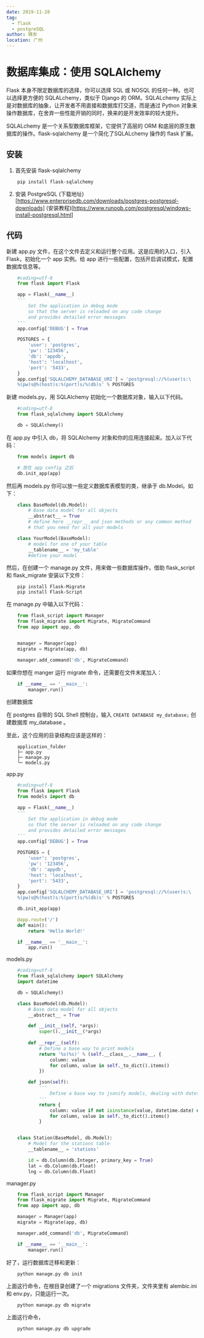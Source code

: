 ```yaml
---
date: 2019-11-28
tag: 
  - flask
  - postgreSQL
author: 锦东
location: 广州 
---
```


# 数据库集成：使用 SQLAlchemy

Flask 本身不限定数据库的选择，你可以选择 SQL 或 NOSQL 的任何一种。也可以选择更方便的 SQLALchemy，类似于 Django 的 ORM。SQLALchemy 实际上是对数据库的抽象，让开发者不用直接和数据库打交道，而是通过 Python 对象来操作数据库，在舍弃一些性能开销的同时，换来的是开发效率的较大提升。

SQLALchemy 是一个关系型数据库框架，它提供了高层的 ORM 和底层的原生数据库的操作。flask-sqlalchemy 是一个简化了SQLALchemy 操作的 flask 扩展。

## 安装

1. 首先安装 flask-sqlalchemy

```
    pip install flask-sqlalchemy
```

2. 安装 PostgreSQL
    (下载地址)[https://www.enterprisedb.com/downloads/postgres-postgresql-downloads]
    (安装教程)[https://www.runoob.com/postgresql/windows-install-postgresql.html]

## 代码

新建 app.py 文件，在这个文件去定义和运行整个应用。这是应用的入口，引入 Flask，初始化一个 app 实例。给 app 进行一些配置，包括开启调试模式，配置数据库信息等。

```py
    #coding=utf-8
    from flask import Flask

    app = Flask(__name__)
    '''
        Set the application in debug mode
        so that the server is reloaded on any code change
        and provides detailed error messages
    '''
    app.config['DEBUG'] = True

    POSTGRES = {
        'user': 'postgres',
        'pw': '123456',
        'db': 'appdb',
        'host': 'localhost',
        'port': '5433',
    }
    app.config['SQLALCHEMY_DATABASE_URI'] = 'postgresql://%(user)s:\
    %(pw)s@%(host)s:%(port)s/%(db)s' % POSTGRES
```

新建 models.py，用 SQLAlchemy 初始化一个数据库对象，输入以下代码。

```py
    #coding=utf-8
    from flask_sqlalchemy import SQLAlchemy

    db = SQLAlchemy()
```

在 app.py 中引入 db，将 SQLAlchemy 对象和你的应用连接起来。加入以下代码：

```py
    from models import db

    # 放在 app config 之后
    db.init_app(app)
```

然后再 models.py 你可以放一些定义数据库表模型的类，继承于 db.Model。如下：

```py
    class BaseModel(db.Model):
        # Base data model for all objects
        __abstract__ = True
        # define here __repr__ and json methods or any common method
        # that you need for all your models

    class YourModel(BaseModel):
        # model for one of your table
        __tablename__ = 'my_table'
        #define your model
```

然后，在创建一个 manage.py 文件，用来做一些数据库操作，借助 flask_script 和 flask_migrate
安装以下文件：

```
    pip install Flask-Migrate
    pip install Flask-Script
```

在 manage.py 中输入以下代码：

```py
    from flask_script import Manager
    from flask_migrate import Migrate, MigrateCommand
    from app import app, db


    manager = Manager(app)
    migrate = Migrate(app, db)

    manager.add_command('db', MigrateCommand)
```

如果你想在 manger 运行 migrate 命令，还需要在文件末尾加入：

```py
    if __name__ == '__main__':
        manager.run()
```

创建数据库

在 postgres 自带的 SQL Shell 控制台，输入 `CREATE DATABASE my_database;` 创建数据库 my_database 。

至此，这个应用的目录结构应该是这样的：

```
    application_folder
    ├─ app.py
    ├─ manage.py
    └─ models.py
```

app.py

```py
    #coding=utf-8
    from flask import Flask
    from models import db

    app = Flask(__name__)
    '''
        Set the application in debug mode
        so that the server is reloaded on any code change
        and provides detailed error messages
    '''
    app.config['DEBUG'] = True

    POSTGRES = {
        'user': 'postgres',
        'pw': '123456',
        'db': 'appdb',
        'host': 'localhost',
        'port': '5433',
    }
    app.config['SQLALCHEMY_DATABASE_URI'] = 'postgresql://%(user)s:\
    %(pw)s@%(host)s:%(port)s/%(db)s' % POSTGRES

    db.init_app(app)

    @app.route('/')
    def main():
        return 'Hello World!'

    if __name__ == '__main__':
        app.run()
```

models.py

```py
    #coding=utf-8
    from flask_sqlalchemy import SQLAlchemy
    import datetime

    db = SQLAlchemy()

    class BaseModel(db.Model):
        # Base data model for all objects
        __abstract__ = True

        def __init__(self, *args):
            super().__init__(*args)
        
        def __repr__(self):
            # Define a base way to print models
            return '%s(%s)' % (self.__class__.__name__, {
                column: value
                for column, value in self._to_dict().items()
            })

        def json(self):
            '''
                Define a base way to jsonify models, dealing with datetime objects
            '''
            return {
                column: value if not isinstance(value, datetime.date) else value.strftime('%Y-%m-%d')
                for column, value in self._to_dict().items()
            }


    class Station(BaseModel, db.Model):
        # Model for the stations table
        __tablename__ = 'stations'

        id = db.Column(db.Integer, primary_key = True)
        lat = db.Column(db.Float)
        lng = db.Column(db.Float)
```

manager.py

```py
    from flask_script import Manager
    from flask_migrate import Migrate, MigrateCommand
    from app import app, db

    manager = Manager(app)
    migrate = Migrate(app, db)

    manager.add_command('db', MigrateCommand)

    if __name__ == '__main__':
        manager.run()
```

好了，运行数据库迁移和更新：

```
    python manage.py db init
```

上面这行命令，在根目录创建了一个 migrations 文件夹，文件夹里有 alembic.ini 和 env.py，只能运行一次。

```
    python manage.py db migrate
```

上面这行命令，

```
    python manage.py db upgrade
```
